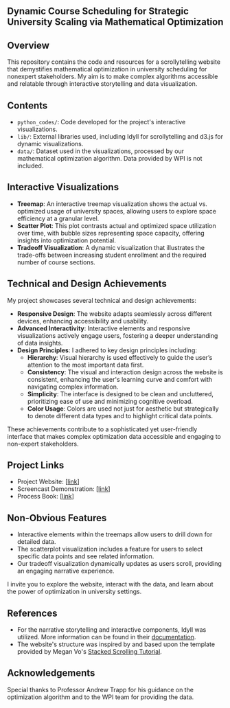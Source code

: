 ## Dynamic Course Scheduling for Strategic University Scaling via Mathematical Optimization

## Overview

This repository contains the code and resources for a scrollytelling website that demystifies mathematical optimization in university scheduling for nonexpert stakeholders. My aim is to make complex algorithms accessible and relatable through interactive storytelling and data visualization.

## Contents

- `python_codes/`: Code developed for the project's interactive visualizations.
- `lib/`: External libraries used, including Idyll for scrollytelling and d3.js for dynamic visualizations.
- `data/`: Dataset used in the visualizations, processed by our mathematical optimization algorithm. Data provided by WPI is not included.

## Interactive Visualizations

- **Treemap**: An interactive treemap visualization shows the actual vs. optimized usage of university spaces, allowing users to explore space efficiency at a granular level.
- **Scatter Plot**: This plot contrasts actual and optimized space utilization over time, with bubble sizes representing space capacity, offering insights into optimization potential.
- **Tradeoff Visualization**: A dynamic visualization that illustrates the trade-offs between increasing student enrollment and the required number of course sections.


## Technical and Design Achievements

My project showcases several technical and design achievements:

- **Responsive Design**: The website adapts seamlessly across different devices, enhancing accessibility and usability.
- **Advanced Interactivity**: Interactive elements and responsive visualizations actively engage users, fostering a deeper understanding of data insights.
- **Design Principles**: I adhered to key design principles including:
  - **Hierarchy**: Visual hierarchy is used effectively to guide the user’s attention to the most important data first.
  - **Consistency**: The visual and interaction design across the website is consistent, enhancing the user's learning curve and comfort with navigating complex information.
  - **Simplicity**: The interface is designed to be clean and uncluttered, prioritizing ease of use and minimizing cognitive overload.
  - **Color Usage**: Colors are used not just for aesthetic but strategically to denote different data types and to highlight critical data points.

These achievements contribute to a sophisticated yet user-friendly interface that makes complex optimization data accessible and engaging to non-expert stakeholders.

## Project Links

- Project Website: [[link](https://ozgeaygul.github.io/grad-final/index.html)]
- Screencast Demonstration: [[link](https://vimeo.com/939209697/3eb265a8ca?share=copy)]
- Process Book: [[link](https://ozgeaygul.github.io/grad-final/Process_Book_OzgeAygul.pdf)]

## Non-Obvious Features

- Interactive elements within the treemaps allow users to drill down for detailed data.
- The scatterplot visualization includes a feature for users to select specific data points and see related information.
- Our tradeoff visualization dynamically updates as users scroll, providing an engaging narrative experience.

I invite you to explore the website, interact with the data, and learn about the power of optimization in university settings.
## References

- For the narrative storytelling and interactive components, Idyll was utilized. More information can be found in their [documentation](https://idyll-lang.org/docs/components).
- The website's structure was inspired by and based upon the template provided by Megan Vo's [Stacked Scrolling Tutorial](https://github.com/megan-vo/stacked-scrolling-tutorial).

## Acknowledgements

Special thanks to Professor Andrew Trapp for his guidance on the optimization algorithm and to the WPI team for providing the data.
